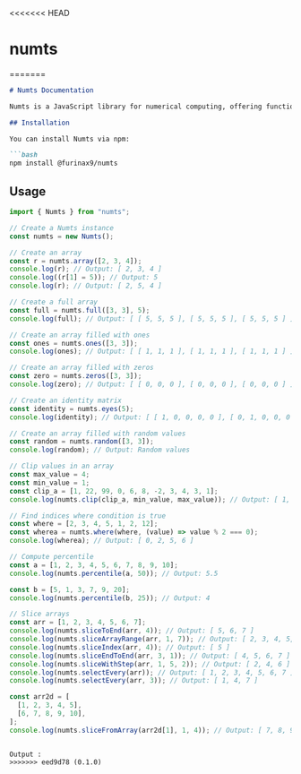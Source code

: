 <<<<<<< HEAD
# numts
=======
```markdown
# Numts Documentation

Numts is a JavaScript library for numerical computing, offering functionality similar to NumPy in Python.

## Installation

You can install Numts via npm:

```bash
npm install @furinax9/numts
```

## Usage

```javascript
import { Numts } from "numts";

// Create a Numts instance
const numts = new Numts();

// Create an array
const r = numts.array([2, 3, 4]);
console.log(r); // Output: [ 2, 3, 4 ]
console.log((r[1] = 5)); // Output: 5
console.log(r); // Output: [ 2, 5, 4 ]

// Create a full array
const full = numts.full([3, 3], 5);
console.log(full); // Output: [ [ 5, 5, 5 ], [ 5, 5, 5 ], [ 5, 5, 5 ] ]

// Create an array filled with ones
const ones = numts.ones([3, 3]);
console.log(ones); // Output: [ [ 1, 1, 1 ], [ 1, 1, 1 ], [ 1, 1, 1 ] ]

// Create an array filled with zeros
const zero = numts.zeros([3, 3]);
console.log(zero); // Output: [ [ 0, 0, 0 ], [ 0, 0, 0 ], [ 0, 0, 0 ] ]

// Create an identity matrix
const identity = numts.eyes(5);
console.log(identity); // Output: [ [ 1, 0, 0, 0, 0 ], [ 0, 1, 0, 0, 0 ], [ 0, 0, 1, 0, 0 ], [ 0, 0, 0, 1, 0 ], [ 0, 0, 0, 0, 1 ] ]

// Create an array filled with random values
const random = numts.random([3, 3]);
console.log(random); // Output: Random values

// Clip values in an array
const max_value = 4;
const min_value = 1;
const clip_a = [1, 22, 99, 0, 6, 8, -2, 3, 4, 3, 1];
console.log(numts.clip(clip_a, min_value, max_value)); // Output: [ 1, 4, 4, 1, 4, 4, 1, 3, 4, 3, 1 ]

// Find indices where condition is true
const where = [2, 3, 4, 5, 1, 2, 12];
const wherea = numts.where(where, (value) => value % 2 === 0);
console.log(wherea); // Output: [ 0, 2, 5, 6 ]

// Compute percentile
const a = [1, 2, 3, 4, 5, 6, 7, 8, 9, 10];
console.log(numts.percentile(a, 50)); // Output: 5.5

const b = [5, 1, 3, 7, 9, 20];
console.log(numts.percentile(b, 25)); // Output: 4

// Slice arrays
const arr = [1, 2, 3, 4, 5, 6, 7];
console.log(numts.sliceToEnd(arr, 4)); // Output: [ 5, 6, 7 ]
console.log(numts.sliceArrayRange(arr, 1, 7)); // Output: [ 2, 3, 4, 5, 6, 7 ]
console.log(numts.sliceIndex(arr, 4)); // Output: [ 5 ]
console.log(numts.sliceEndToEnd(arr, 3, 1)); // Output: [ 4, 5, 6, 7 ]
console.log(numts.sliceWithStep(arr, 1, 5, 2)); // Output: [ 2, 4, 6 ]
console.log(numts.selectEvery(arr)); // Output: [ 1, 2, 3, 4, 5, 6, 7 ]
console.log(numts.selectEvery(arr, 3)); // Output: [ 1, 4, 7 ]

const arr2d = [
  [1, 2, 3, 4, 5],
  [6, 7, 8, 9, 10],
];
console.log(numts.sliceFromArray(arr2d[1], 1, 4)); // Output: [ 7, 8, 9 ]
```

```

Output :
>>>>>>> eed9d78 (0.1.0)
